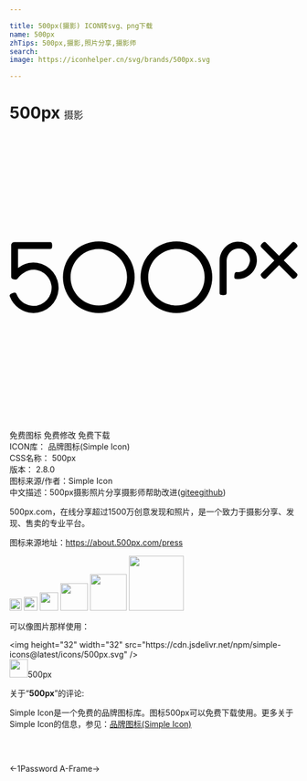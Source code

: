 ```yaml
---

title: 500px(摄影) ICON转svg、png下载
name: 500px
zhTips: 500px,摄影,照片分享,摄影师
search: 
image: https://iconhelper.cn/svg/brands/500px.svg

---
```


# 500px  <small style="font-size: 60%;font-weight: 100">摄影</small>

<div id="svg" class="svg-wrap">
<svg role="img" viewBox="0 0 24 24" xmlns="http://www.w3.org/2000/svg"><title>500px icon</title><path d="M7.439 9.01A2.994 2.994 0 0 0 4.449 12a2.993 2.993 0 0 0 2.99 2.99 2.994 2.994 0 0 0 2.99-2.99 2.993 2.993 0 0 0-2.99-2.99m0 5.343c-1.297 0-2.354-1.056-2.354-2.353s1.057-2.353 2.354-2.353S9.792 10.703 9.792 12s-1.056 2.353-2.353 2.353m6.472-5.343a2.994 2.994 0 0 0-2.99 2.99 2.993 2.993 0 0 0 2.99 2.99 2.994 2.994 0 0 0 2.99-2.99 2.994 2.994 0 0 0-2.99-2.99m0 5.343c-1.298 0-2.353-1.056-2.353-2.353s1.055-2.353 2.353-2.353c1.297 0 2.353 1.056 2.353 2.353s-1.056 2.353-2.353 2.353m-11.612-3.55a2.1 2.1 0 0 0-1.596.423V9.641H3.39c.093 0 .16-.017.16-.292 0-.269-.108-.28-.18-.28H.396c-.174 0-.265.14-.265.294v2.602c0 .136.087.183.247.214.141.028.223.012.285-.057l.006-.01c.283-.408.9-.804 1.486-.732.699.086 1.262.644 1.34 1.327a1.512 1.512 0 0 1-1.501 1.685c-.635 0-1.19-.408-1.421-1.001-.035-.088-.092-.152-.343-.062-.229.083-.243.181-.212.268a2.11 2.11 0 0 0 1.976 1.386 2.102 2.102 0 0 0 .305-4.18m16.646-1.764c-.805.062-1.434.769-1.434 1.61v2.661c0 .154.117.186.293.186s.293-.031.293-.186v-2.668c0-.524.382-.974.868-1.024a.972.972 0 0 1 .758.247.984.984 0 0 1 .322.729c0 .08-.039.34-.217.581-.135.182-.391.399-.844.399h-.009c-.115 0-.215.005-.234.28-.013.186-.012.269.148.29.286.04.576-.016.865-.166.492-.256.822-.741.861-1.267a1.562 1.562 0 0 0-.452-1.222 1.56 1.56 0 0 0-1.218-.45m3.919 1.559l1.085-1.085c.04-.039.132-.132-.055-.324-.08-.083-.153-.125-.217-.125h-.001a.163.163 0 0 0-.121.058l-1.088 1.088-1.086-1.093c-.088-.088-.19-.067-.322.065-.135.136-.157.24-.069.328l1.086 1.092-1.064 1.064-.007.007c-.026.025-.065.063-.065.125-.001.063.042.139.126.223.07.071.138.107.2.107.069 0 .114-.045.139-.07l1.068-1.067 1.091 1.092a.162.162 0 0 0 .114.045h.002c.069 0 .142-.04.217-.118.122-.129.143-.236.061-.319l-1.094-1.093z"/></svg>
</div>
<detail full-name='500px'></detail>

<div class="detail-page">
<p>
<span><span class="badge-success badge">免费图标</span> <span class="badge-success badge">免费修改</span>  <span class="badge-success badge">免费下载</span> </span>
<br/>
<span>
ICON库：
<span class="badge-secondary badge">品牌图标(Simple Icon)</span> 
</span>
<br/>
<span>
CSS名称：
<span class="badge-secondary badge">500px</span> 
</span>

<br/>
<span>
版本：
<span class="badge-secondary badge">2.8.0</span> 
</span>
<br/>
<span>图标来源/作者：<span class="badge-light badge">Simple Icon</span></span> 
<br/>
<span class="zh-detail">中文描述：<span class="badge-primary badge">500px</span><span class="badge-primary badge">摄影</span><span class="badge-primary badge">照片分享</span><span class="badge-primary badge">摄影师</span><span class="help-link"><span>帮助改进</span>(<a href="https://gitee.com/liuwave/icon-helper/edit/master/json/brands/500px.json" target="_blank" rel="noopener noreferrer">gitee</a><a href="https://github.com/liuwave/icon-helper/edit/master/json/brands/500px.json" target="_blank" rel="noopener noreferrer">github</a></span>)</span><br/>
</p>
</div><div class="description description alert alert-light"><p>500px.com，在线分享超过1500万创意发现和照片，是一个致力于摄影分享、发现、售卖的专业平台。</p><p>图标来源地址：<a href="https://about.500px.com/press" target="_blank" rel="noopener noreferrer">https://about.500px.com/press</a></p></div>
<div class="alert alert-dark">
<img height="21" width="21" src="https://cdn.jsdelivr.net/npm/simple-icons@latest/icons/500px.svg" />
<img height="24" width="24" src="https://cdn.jsdelivr.net/npm/simple-icons@latest/icons/500px.svg" />
<img height="32" width="32" src="https://cdn.jsdelivr.net/npm/simple-icons@latest/icons/500px.svg" />
<img height="48" width="48" src="https://cdn.jsdelivr.net/npm/simple-icons@latest/icons/500px.svg" />
<img height="64" width="64" src="https://cdn.jsdelivr.net/npm/simple-icons@latest/icons/500px.svg" />
<img height="96" width="96" src="https://cdn.jsdelivr.net/npm/simple-icons@latest/icons/500px.svg" />

</div>
<div>
  <p>可以像图片那样使用：    
  </p>
  <div class="alert alert-primary" style="font-size: 14px">
    &lt;img height="32" width="32" src="https://cdn.jsdelivr.net/npm/simple-icons@latest/icons/500px.svg" /&gt;
    <copy-btn content='<img height="32" width="32" src="https://cdn.jsdelivr.net/npm/simple-icons@latest/icons/500px.svg" />'></copy-btn>
  </div>
  <div class="alert alert-secondary">
    <img height="32" width="32" src="https://cdn.jsdelivr.net/npm/simple-icons@latest/icons/500px.svg" />500px
    <copy-btn content="500px" btn-title="复制图标名称"></copy-btn>
  </div>
</div>
<div class="icon-detail__container">
<p>关于“<b>500px</b>”的评论:</p>
</div>
<Vssue title="关于“500px”的评论" />
<div><p>Simple Icon是一个免费的品牌图标库。图标500px可以免费下载使用。更多关于  Simple Icon的信息，参见：<a target="_blank" href="https://iconhelper.cn/brands.html">品牌图标(Simple Icon)</a>
</p></div>


<div style="padding:2rem 0 " class="page-nav"><p class="inner"><span class="prev">←<router-link to="/icon/1password.html">1Password</router-link></span> <span class="next"><router-link to="/icon/a-frame.html">A-Frame</router-link>→</span></p></div>
